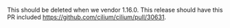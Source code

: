 This should be deleted when we vendor 1.16.0. This release should have this PR included https://github.com/cilium/cilium/pull/30631.
